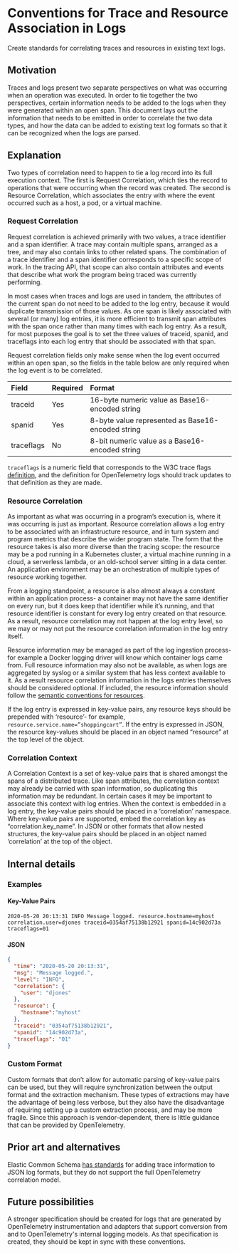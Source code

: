 # Conventions for Trace and Resource Association in Logs

Create standards for correlating traces and resources in existing text logs.

## Motivation

Traces and logs present two separate perspectives on what was occurring when an
operation was executed. In order to tie together the two perspectives, certain
information needs to be added to the logs when they were generated within an
open span. This document lays out the information that needs to be emitted in
order to correlate the two data types, and how the data can be added to existing
text log formats so that it can be recognized when the logs are parsed.

## Explanation

Two types of correlation need to happen to tie a log record into its full
execution context. The first is Request Correlation, which ties the record to
operations that were occurring when the record was created. The second is
Resource Correlation, which associates the entry with where the event occurred
such as a host, a pod, or a virtual machine.

### Request Correlation

Request correlation is achieved primarily with two values, a trace identifier
and a span identifier. A trace may contain multiple spans, arranged as a tree,
and may also contain links to other related spans. The combination of a trace
identifier and a span identifier corresponds to a specific scope of work. In the
tracing API, that scope can also contain attributes and events that describe
what work the program being traced was currently performing.

In most cases when traces and logs are used in tandem, the attributes of the
current span do not need to be added to the log entry, because it would duplicate
transmission of those values. As one span is likely associated with several (or
many) log entries, it is more efficient to transmit span attributes with the
span once rather than many times with each log entry. As a result, for most
purposes the goal is to set the three values of traceid, spanid, and traceflags
into each log entry that should be associated with that span.

Request correlation fields only make sense when the log event occurred within
an open span, so the fields in the table below are only required when the log
event is to be correlated.

| Field      | Required | Format
| :--------- | :------- | :--------------------------------------------------
| traceid    | Yes      | 16-byte numeric value as Base16-encoded string
| spanid     | Yes      | 8-byte value represented as Base16-encoded string
| traceflags | No       | 8-bit numeric value as a Base16-encoded string

`traceflags` is a numeric field that corresponds to the W3C trace flags
[definition](https://www.w3.org/TR/trace-context/#trace-flags), and the
definition for OpenTelemetry logs should track updates to that definition
as they are made.

### Resource Correlation

As important as what was occurring in a program’s execution is, where it was
occurring is just as important. Resource correlation allows a log entry to be
associated with an infrastructure resource, and in turn system and program
metrics that describe the wider program state. The form that the resource takes
is also more diverse than the tracing scope: the resource may be a pod running
in a Kubernetes cluster, a virtual machine running in a cloud, a serverless
lambda, or an old-school server sitting in a data center. An application
environment may be an orchestration of multiple types of resource working
together.

From a logging standpoint, a resource is also almost always a constant within an
application process- a container may not have the same identifier on every run,
but it does keep that identifier while it’s running, and that resource
identifier is constant for every log entry created on that resource. As a
result, resource correlation may not happen at the log entry level, so we may or
may not put the resource correlation information in the log entry itself.

Resource information may be managed as part of the log ingestion process- for
example a Docker logging driver will know which container logs came from.
Full resource information may also not be available, as when logs are
aggregated by syslog or a similar system that has less context available to it.
As a result resource correlation information in the logs entries themselves
should be considered optional. If included, the resource information should
follow the [semantic conventions for resources](https://github.com/open-telemetry/opentelemetry-specification/tree/master/specification/resource/semantic_conventions).

If the log entry is expressed in key-value pairs, any resource keys should be
prepended with ‘resource’- for example, `resource.service.name=”shoppingcart”`.
If the entry is expressed in JSON, the resource key-values should be placed in
an object named “resource” at the top level of the object.

### Correlation Context

A Correlation Context is a set of key-value pairs that is shared amongst the
spans of a distributed trace. Like span attributes, the correlation context may
already be carried with span information, so duplicating this information may be
redundant. In certain cases it may be important to associate this context with
log entries. When the context is embedded in a log entry, the key-value
pairs should be placed in a ‘correlation’ namespace. Where key-value pairs are
supported, embed the correlation key as “correlation.key_name”. In JSON or
other formats that allow nested structures, the key-value pairs should be
placed in an object named ‘correlation’ at the top of the object.

## Internal details

### Examples

#### Key-Value Pairs

```text
2020-05-20 20:13:31 INFO Message logged. resource.hostname=myhost
correlation.user=djones traceid=0354af75138b12921 spanid=14c902d73a traceflags=01
```

#### JSON

```json
{
  "time": "2020-05-20 20:13:31",
  "msg": "Message logged.",
  "level": "INFO",
  "correlation": {
    "user": "djones"
  },
  "resource": {
    "hostname":"myhost"
  },
  "traceid": "0354af75138b12921",
  "spanid": "14c902d73a",
  "traceflags": "01"
}
```

### Custom Format

Custom formats that don’t allow for automatic parsing of key-value pairs can be
used, but they will require synchronization between the output format and the
extraction mechanism. These types of extractions may have the advantage of being
less verbose, but they also have the disadvantage of requiring setting up a
custom extraction process, and may be more fragile. Since this approach is
vendor-dependent, there is little guidance that can be provided by
OpenTelemetry.

## Prior art and alternatives

Elastic Common Schema [has standards](https://www.elastic.co/guide/en/ecs/current/ecs-tracing.html#ecs-tracing)
for adding trace information to JSON log formats, but they do not support the
full OpenTelemetry correlation model.

## Future possibilities

A stronger specification should be created for logs that are generated by
OpenTelemetry instrumentation and adapters that support conversion from and
to OpenTelemetry's internal logging models. As that specification is created,
they should be kept in sync with these conventions.
